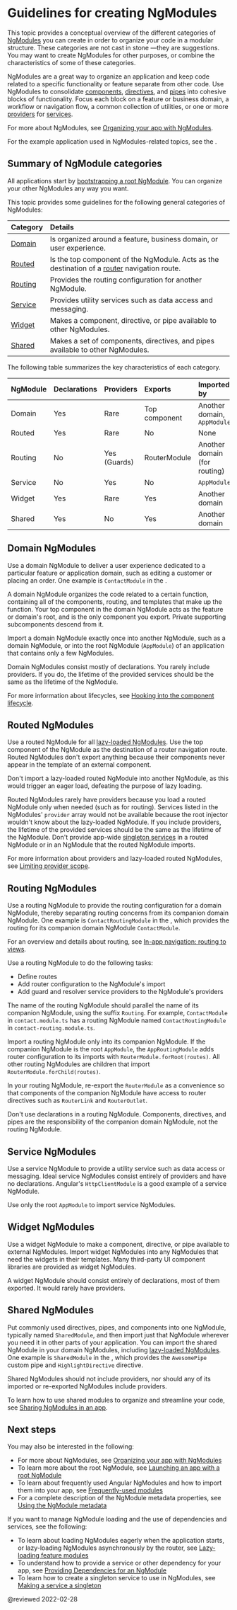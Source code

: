 # Guidelines for creating NgModules

This topic provides a conceptual overview of the different categories of [NgModules](guide/glossary#ngmodule "Definition of NgModule") you can create in order to organize your code in a modular structure. These categories are not cast in stone &mdash;they are suggestions. You may want to create NgModules for other purposes, or combine the characteristics of some of these categories.

NgModules are a great way to organize an application and keep code related to a specific functionality or feature separate from other code. Use NgModules to consolidate [components](guide/glossary#component "Definition of component"), [directives](guide/glossary#directive "Definition of directive"), and [pipes](guide/glossary#pipe "Definition of pipe") into cohesive blocks of functionality. Focus each block on a feature or business domain, a workflow or navigation flow, a common collection of utilities, or one or more [providers](guide/glossary#provider "Definition of provider") for [services](guide/glossary#service "Definition of service").

For more about NgModules, see [Organizing your app with NgModules](guide/ngmodules "Organizing your app with NgModules").

<div class="alert is-helpful">

For the example application used in NgModules-related topics, see the <live-example name="ngmodules"></live-example>.

</div>

## Summary of NgModule categories

All applications start by [bootstrapping a root NgModule](guide/bootstrapping "Launching an app with a root NgModule"). You can organize your other NgModules any way you want.

This topic provides some guidelines for the following general categories of NgModules:

| Category            | Details                                                                                                                                     |
|:------------------- |:------------------------------------------------------------------------------------------------------------------------------------------- |
| [Domain](#domain)   | Is organized around a feature, business domain, or user experience.                                                                         |
| [Routed](#routed)   | Is the top component of the NgModule. Acts as the destination of a [router](guide/glossary#router "Definition of router") navigation route. |
| [Routing](#routing) | Provides the routing configuration for another NgModule.                                                                                    |
| [Service](#service) | Provides utility services such as data access and messaging.                                                                                |
| [Widget](#widget)   | Makes a component, directive, or pipe available to other NgModules.                                                                         |
| [Shared](#shared)   | Makes a set of components, directives, and pipes available to other NgModules.                                                              |

The following table summarizes the key characteristics of each category.

| NgModule | Declarations | Providers        | Exports       | Imported by                      |
|:-------- |:------------ |:---------------- |:------------- |:-------------------------------- |
| Domain   | Yes          | Rare             | Top component | Another domain, `AppModule`      |
| Routed   | Yes          | Rare             | No            | None                             |
| Routing  | No           | Yes \(Guards\) | RouterModule  | Another domain \(for routing\) |
| Service  | No           | Yes              | No            | `AppModule`                      |
| Widget   | Yes          | Rare             | Yes           | Another domain                   |
| Shared   | Yes          | No               | Yes           | Another domain                   |

<a id="domain"></a>

## Domain NgModules

Use a domain NgModule to deliver a user experience dedicated to a particular feature or application domain, such as editing a customer or placing an order. One example is `ContactModule` in the <live-example name="ngmodules"></live-example>.

A domain NgModule organizes the code related to a certain function, containing all of the components, routing, and templates that make up the function. Your top component in the domain NgModule acts as the feature or domain's root, and is the only component you export. Private supporting subcomponents descend from it.

Import a domain NgModule exactly once into another NgModule, such as a domain NgModule, or into the root NgModule \(`AppModule`\) of an application that contains only a few NgModules.

Domain NgModules consist mostly of declarations. You rarely include providers. If you do, the lifetime of the provided services should be the same as the lifetime of the NgModule.

<div class="alert is-helpful">

For more information about lifecycles, see [Hooking into the component lifecycle](guide/lifecycle-hooks "Hooking into the component lifecycle").

</div>

<a id="routed"></a>

## Routed NgModules

Use a routed NgModule for all [lazy-loaded NgModules](guide/lazy-loading-ngmodules "Lazy-loading an NgModule"). Use the top component of the NgModule as the destination of a router navigation route. Routed NgModules don't export anything because their components never appear in the template of an external component.

Don't import a lazy-loaded routed NgModule into another NgModule, as this would trigger an eager load, defeating the purpose of lazy loading.

Routed NgModules rarely have providers because you load a routed NgModule only when needed \(such as for routing\). Services listed in the NgModules' `provider` array would not be available because the root injector wouldn't know about the lazy-loaded NgModule. If you include providers, the lifetime of the provided services should be the same as the lifetime of the NgModule. Don't provide app-wide [singleton services](guide/singleton-services) in a routed NgModule or in an NgModule that the routed NgModule imports.

<div class="alert is-helpful">

For more information about providers and lazy-loaded routed NgModules, see [Limiting provider scope](guide/providers#limiting-provider-scope-by-lazy-loading-modules "Providing dependencies: Limiting provider scope").

</div>

<a id="routing"></a>

## Routing NgModules

Use a routing NgModule to provide the routing configuration for a domain NgModule, thereby separating routing concerns from its companion domain NgModule. One example is `ContactRoutingModule` in the <live-example name="ngmodules"></live-example>, which provides the routing for its companion domain NgModule `ContactModule`.

<div class="alert is-helpful">

For an overview and details about routing, see [In-app navigation: routing to views](guide/router "In-app navigation: routing to views").

</div>

Use a routing NgModule to do the following tasks:

*   Define routes
*   Add router configuration to the NgModule's import
*   Add guard and resolver service providers to the NgModule's providers

The name of the routing NgModule should parallel the name of its companion NgModule, using the suffix `Routing`. For example, `ContactModule` in `contact.module.ts` has a routing NgModule named `ContactRoutingModule` in `contact-routing.module.ts`.

Import a routing NgModule only into its companion NgModule. If the companion NgModule is the root `AppModule`, the `AppRoutingModule` adds router configuration to its imports with `RouterModule.forRoot(routes)`. All other routing NgModules are children that import `RouterModule.forChild(routes)`.

In your routing NgModule, re-export the `RouterModule` as a convenience so that components of the companion NgModule have access to router directives such as `RouterLink` and `RouterOutlet`.

Don't use declarations in a routing NgModule. Components, directives, and pipes are the responsibility of the companion domain NgModule, not the routing NgModule.

<a id="service"></a>

## Service NgModules

Use a service NgModule to provide a utility service such as data access or messaging. Ideal service NgModules consist entirely of providers and have no declarations. Angular's `HttpClientModule` is a good example of a service NgModule.

Use only the root `AppModule` to import service NgModules.

<a id="widget"></a>

## Widget NgModules

Use a widget NgModule to make a component, directive, or pipe available to external NgModules. Import widget NgModules into any NgModules that need the widgets in their templates. Many third-party UI component libraries are provided as widget NgModules.

A widget NgModule should consist entirely of declarations, most of them exported. It would rarely have providers.

<a id="shared"></a>

## Shared NgModules

Put commonly used directives, pipes, and components into one NgModule, typically named `SharedModule`, and then import just that NgModule wherever you need it in other parts of your application. You can import the shared NgModule in your domain NgModules, including [lazy-loaded NgModules](guide/lazy-loading-ngmodules "Lazy-loading an NgModule"). One example is `SharedModule` in the <live-example name="ngmodules"></live-example>, which provides the `AwesomePipe` custom pipe and `HighlightDirective` directive.

Shared NgModules should not include providers, nor should any of its imported or re-exported NgModules include providers.

To learn how to use shared modules to organize and streamline your code, see [Sharing NgModules in an app](guide/sharing-ngmodules "Sharing NgModules in an app").

## Next steps

You may also be interested in the following:

*   For more about NgModules, see [Organizing your app with NgModules](guide/ngmodules "Organizing your app with NgModules")
*   To learn more about the root NgModule, see [Launching an app with a root NgModule](guide/bootstrapping "Launching an app with a root NgModule")
*   To learn about frequently used Angular NgModules and how to import them into your app, see [Frequently-used modules](guide/frequent-ngmodules "Frequently-used modules")
*   For a complete description of the NgModule metadata properties, see [Using the NgModule metadata](guide/ngmodule-api "Using the NgModule metadata")

If you want to manage NgModule loading and the use of dependencies and services, see the following:

*   To learn about loading NgModules eagerly when the application starts, or lazy-loading NgModules asynchronously by the router, see [Lazy-loading feature modules](guide/lazy-loading-ngmodules)
*   To understand how to provide a service or other dependency for your app, see [Providing Dependencies for an NgModule](guide/providers "Providing Dependencies for an NgModule")
*   To learn how to create a singleton service to use in NgModules, see [Making a service a singleton](guide/singleton-services "Making a service a singleton")

<!-- links -->

<!-- external links -->

<!-- end links -->

@reviewed 2022-02-28
